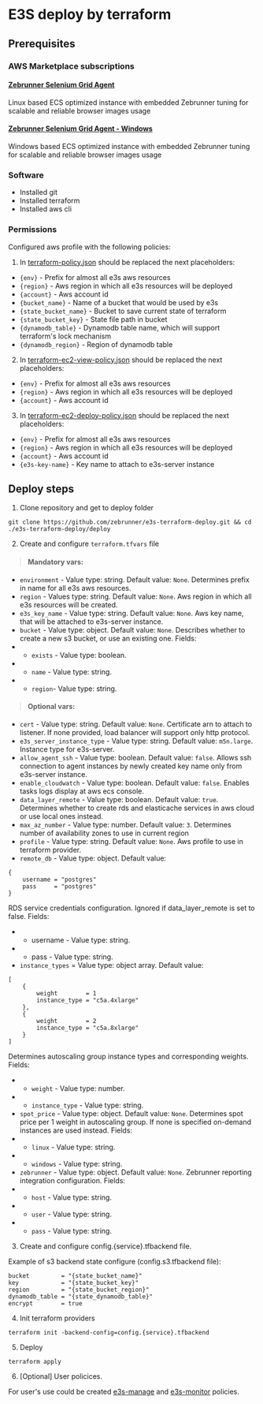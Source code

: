 # E3S deploy by terraform

## Prerequisites

### AWS Marketplace subscriptions

#### [Zebrunner Selenium Grid Agent](https://aws.amazon.com/marketplace/pp/prodview-qykvcpnstrlzi?sr=0-2&ref_=beagle&applicationId=AWSMPContessa)
Linux based ECS optimized instance with embedded Zebrunner tuning for scalable and reliable browser images usage

#### [Zebrunner Selenium Grid Agent - Windows](https://aws.amazon.com/marketplace/pp/prodview-wmwdyq54i36jy?sr=0-4&ref_=beagle&applicationId=AWSMPContessa)
Windows based ECS optimized instance with embedded Zebrunner tuning for scalable and reliable browser images usage

### Software

* Installed git
* Installed terraform
* Installed aws cli

### Permissions

Configured aws profile with the following policies:

1. In [terraform-policy.json](policies/terraform-policy.json) should be replaced the next placeholders:
* `{env}` - Prefix for almost all e3s aws resources
* `{region}` - Aws region in which all e3s resources will be deployed
* `{account}` - Aws account id
* `{bucket_name}` - Name of a bucket that would be used by e3s
* `{state_bucket_name}` - Bucket to save current state of terraform
* `{state_bucket_key}` - State file path in bucket
* `{dynamodb_table}` - Dynamodb table name, which will support terraform's lock mechanism
* `{dynamodb_region}` - Region of dynamodb table

2. In [terraform-ec2-view-policy.json](policies/terraform-ec2-view-policy.json) should be replaced the next placeholders:
* `{env}` - Prefix for almost all e3s aws resources
* `{region}` - Aws region in which all e3s resources will be deployed
* `{account}` - Aws account id

3. In [terraform-ec2-deploy-policy.json](policies/terraform-ec2-deploy-policy.json) should be replaced the next placeholders:
* `{env}` - Prefix for almost all e3s aws resources
* `{region}` - Aws region in which all e3s resources will be deployed
* `{account}` - Aws account id
* `{e3s-key-name}` - Key name to attach to e3s-server instance

## Deploy steps

1. Clone repository and get to deploy folder

```
git clone https://github.com/zebrunner/e3s-terraform-deploy.git && cd ./e3s-terraform-deploy/deploy
```

2. Create and configure `terraform.tfvars` file

> #### Mandatory vars:

* `environment` - Value type: string. Default value: `None`. Determines prefix in name for all e3s aws resources.
* `region` - Values type: string. Default value: `None`. Aws region in which all e3s resources will be created.
* `e3s_key_name` - Value type: string. Default value: `None`. Aws key name, that will be attached to e3s-server instance.
* `bucket` - Value type: object. Default value: `None`. Describes whether to create a new s3 bucket, or use an existing one. Fields:
* * `exists` - Value type: boolean.
* * `name` - Value type: string. 
* * `region`- Value type: string. 

> #### Optional vars:

* `cert` - Value type: string. Default value: `None`. Certificate arn to attach to listener. If none provided, load balancer will support only http protocol.
* `e3s_server_instance_type` - Value type: string. Default value: `m5n.large`. Instance type for e3s-server.
* `allow_agent_ssh` - Value type: boolean. Default value: `false`. Allows ssh connection to agent instances by newly created key name only from e3s-server instance.
* `enable_cloudwatch` - Value type: boolean. Default value: `false`. Enables tasks logs display at aws ecs console.
* `data_layer_remote` - Value type: boolean. Default value: `true`. Determines whether to create rds and elasticache services in aws cloud or use local ones instead.
* `max_az_number` - Value type: number. Default value: `3`. Determines number of availability zones to use in current region
* `profile` - Value type: string. Default value: `None`. Aws profile to use in terraform provider.
* `remote_db` - Value type: object. Default value: 
```
{
    username = "postgres"
    pass     = "postgres"
}
```
RDS service credentials configuration. Ignored if data_layer_remote is set to false. Fields:
* * username - Value type: string.
* * pass - Value type: string.
* `instance_types` =  Value type: object array. Default value:
```
[
    {
        weight        = 1
        instance_type = "c5a.4xlarge"
    },
    {
        weight        = 2
        instance_type = "c5a.8xlarge"
    }
]
```
Determines autoscaling group instance types and corresponding weights. Fields:
* * `weight` - Value type: number.
* * `instance_type` - Value type: string.
* `spot_price` - Value type: object. Default value: `None`. Determines spot price per 1 weight in autoscaling group. If none is specified on-demand instances are used instead. Fields:
* * `linux` - Value type: string.
* * `windows` - Value type: string.
* `zebrunner` - Value type: object. Default value: `None`. Zebrunner reporting integration configuration. Fields:
* * `host` - Value type: string.
* * `user` - Value type: string.
* * `pass` - Value type: string.

3. Create and configure config.{service}.tfbackend file.

Example of s3 backend state configure (config.s3.tfbackend file):

```
bucket         = "{state_bucket_name}"
key            = "{state_bucket_key}"
region         = "{state_bucket_region}"
dynamodb_table = "{state_dynamodb_table}"
encrypt        = true
```

4. Init terraform providers

```
terraform init -backend-config=config.{service}.tfbackend
```

5. Deploy

```
terraform apply
```

6. [Optional] User policices.

For user's use could be created [e3s-manage](policices/e3s-manage-policy.json) and [e3s-monitor](policices/e3s-monitor-policy.json) policies.
